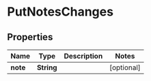 

# PutNotesChanges

## Properties

Name | Type | Description | Notes
------------ | ------------- | ------------- | -------------
**note** | **String** |  |  [optional]



